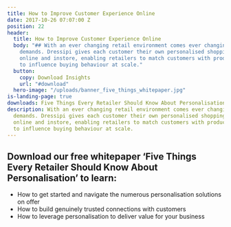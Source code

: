 ```yaml
---
title: How to Improve Customer Experience Online
date: 2017-10-26 07:07:00 Z
position: 22
header:
  title: How to Improve Customer Experience Online
  body: "## With an ever changing retail environment comes ever changing customer
    demands. Dressipi gives each customer their own personalised shopping experience
    online and instore, enabling retailers to match customers with products and experiences
    to influence buying behaviour at scale."
  button:
    copy: Download Insights
    url: "#download"
  hero-image: "/uploads/banner_five_things_whitepaper.jpg"
is-landing-page: true
downloads: Five Things Every Retailer Should Know About Personalisation
description: With an ever changing retail environment comes ever changing customer
  demands. Dressipi gives each customer their own personalised shopping experience
  online and instore, enabling retailers to match customers with products and experiences
  to influence buying behaviour at scale.
---
```


## Download our free whitepaper ‘Five Things Every Retailer Should Know About Personalisation’ to learn:

* How to get started and navigate the numerous personalisation solutions on offer
* How to build genuinely trusted connections with customers
* How to leverage personalisation to deliver value for your business
